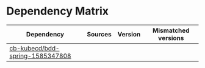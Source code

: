 # Dependency Matrix

Dependency | Sources | Version | Mismatched versions
---------- | ------- | ------- | -------------------
[cb-kubecd/bdd-spring-1585347808](https://github.com/cb-kubecd/bdd-spring-1585347808.git) |  | []() | 
